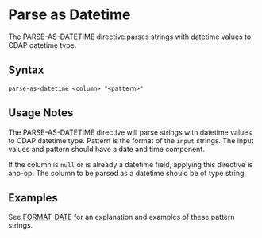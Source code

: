 # Parse as Datetime

The PARSE-AS-DATETIME directive parses strings with datetime values to CDAP datetime type.


## Syntax
```
parse-as-datetime <column> "<pattern>"
```


## Usage Notes

The PARSE-AS-DATETIME directive will parse strings with datetime values to CDAP
datetime type. Pattern is the format of the `input` strings. 
The input values and pattern should have a date and time component.

If the column is `null` or is already a datetime field, applying this directive
is ano-op. The column to be parsed as a datetime should be of type string.


## Examples
See [FORMAT-DATE](format-date.md) for an explanation and examples of these pattern strings.
